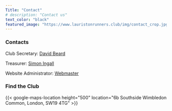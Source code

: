 ```yaml
---
Title: "Contact"
# description: "Contact us"
text_color: "black"
featured_image: "https://www.lauristonrunners.club/img/contact_crop.jpg"
---
```


### Contacts


Club Secretary: [David Beard](secretary@lauristonrunners.club)

Treasurer: [Simon Ingall](treasurer@lauristonrunners.club)

Website Administrator: [Webmaster](webmaster@lauristonrunners.club)

### Find the Club

{{< google-maps-location height="500" location="6b Southside Wimbledon Common, London, SW19 4TG" >}}
